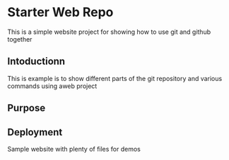 # Starter Web Repo
This is a simple website project for  showing how to use git and github together
## Intoductionn

This is example is to show different parts of the git repository and various commands using aweb project

## Purpose

## Deployment

Sample website with plenty of files for demos